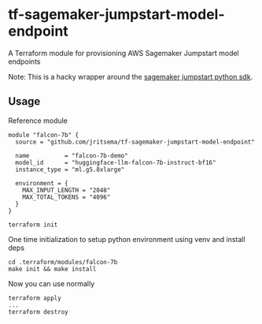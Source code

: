 # tf-sagemaker-jumpstart-model-endpoint

A Terraform module for provisioning AWS Sagemaker Jumpstart model endpoints

Note:  This is a hacky wrapper around the [sagemaker jumpstart python sdk](https://github.com/aws/sagemaker-python-sdk/).


## Usage

Reference module
```hcl
module "falcon-7b" {
  source = "github.com/jritsema/tf-sagemaker-jumpstart-model-endpoint"

  name          = "falcon-7b-demo"
  model_id      = "huggingface-llm-falcon-7b-instruct-bf16"
  instance_type = "ml.g5.8xlarge"

  environment = {
    MAX_INPUT_LENGTH = "2048"
    MAX_TOTAL_TOKENS = "4096"
  }
}
```

```
terraform init
```

One time initialization to setup python environment using venv and install deps
```
cd .terraform/modules/falcon-7b
make init && make install
```

Now you can use normally
```
terraform apply
...
terraform destroy
```

